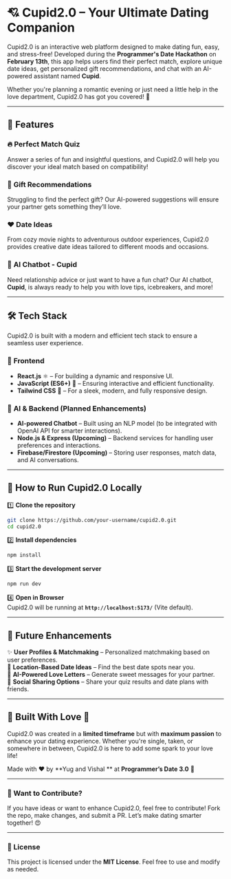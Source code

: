 # 💘 Cupid2.0 – Your Ultimate Dating Companion  

Cupid2.0 is an interactive web platform designed to make dating fun, easy, and stress-free! Developed during the **Programmer's Date Hackathon** on **February 13th**, this app helps users find their perfect match, explore unique date ideas, get personalized gift recommendations, and chat with an AI-powered assistant named **Cupid**.  

Whether you're planning a romantic evening or just need a little help in the love department, Cupid2.0 has got you covered! 💝  

---  

## 🌟 Features  

### 🔥 **Perfect Match Quiz**  
Answer a series of fun and insightful questions, and Cupid2.0 will help you discover your ideal match based on compatibility!  

### 🎁 **Gift Recommendations**  
Struggling to find the perfect gift? Our AI-powered suggestions will ensure your partner gets something they’ll love.  

### ❤️ **Date Ideas**  
From cozy movie nights to adventurous outdoor experiences, Cupid2.0 provides creative date ideas tailored to different moods and occasions.  

### 🤖 **AI Chatbot - Cupid**  
Need relationship advice or just want to have a fun chat? Our AI chatbot, **Cupid**, is always ready to help you with love tips, icebreakers, and more!  

---  

## 🛠 Tech Stack  

Cupid2.0 is built with a modern and efficient tech stack to ensure a seamless user experience.  

### 📌 **Frontend**  
- **React.js** ⚛️ – For building a dynamic and responsive UI.  
- **JavaScript (ES6+)** 🚀 – Ensuring interactive and efficient functionality.  
- **Tailwind CSS** 🎨 – For a sleek, modern, and fully responsive design.  

### 🤖 **AI & Backend (Planned Enhancements)**  
- **AI-powered Chatbot** – Built using an NLP model (to be integrated with OpenAI API for smarter interactions).  
- **Node.js & Express (Upcoming)** – Backend services for handling user preferences and interactions.  
- **Firebase/Firestore (Upcoming)** – Storing user responses, match data, and AI conversations.  

---  

## 🚀 How to Run Cupid2.0 Locally  

1️⃣ **Clone the repository**  
```sh  
git clone https://github.com/your-username/cupid2.0.git  
cd cupid2.0  
```

2️⃣ **Install dependencies**  
```sh  
npm install  
```

3️⃣ **Start the development server**  
```sh  
npm run dev  
```

4️⃣ **Open in Browser**  
Cupid2.0 will be running at **`http://localhost:5173/`** (Vite default).  

---  

## 🎯 Future Enhancements  

✨ **User Profiles & Matchmaking** – Personalized matchmaking based on user preferences.  
📍 **Location-Based Date Ideas** – Find the best date spots near you.  
💌 **AI-Powered Love Letters** – Generate sweet messages for your partner.  
🔗 **Social Sharing Options** – Share your quiz results and date plans with friends.  

---  

## 🎉 Built With Love 💖  

Cupid2.0 was created in a **limited timeframe** but with **maximum passion** to enhance your dating experience. Whether you're single, taken, or somewhere in between, Cupid2.0 is here to add some spark to your love life!  

Made with ❤️ by **Yug and Vishal ** at **Programmer’s Date 3.0** 🚀  

---  

### 📩 Want to Contribute?  

If you have ideas or want to enhance Cupid2.0, feel free to contribute! Fork the repo, make changes, and submit a PR. Let’s make dating smarter together! 😍  

---  

### 📜 License  
This project is licensed under the **MIT License**. Feel free to use and modify as needed.  

